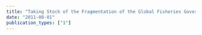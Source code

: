 ```yaml
---
title: "Taking Stock of the Fragmentation of the Global Fisheries Governance Architecture"
date: "2011-08-01"
publication_types: ["1"]
---
```

